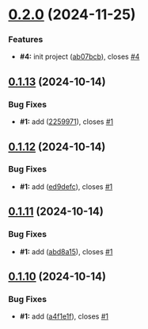 # [0.2.0](https://github.com/Derane/symfony-release-example/compare/v0.1.13...v0.2.0) (2024-11-25)


### Features

* **#4:** init project ([ab07bcb](https://github.com/Derane/symfony-release-example/commit/ab07bcb659426e1ce0b6070b660898d0c870e732)), closes [#4](https://github.com/Derane/symfony-release-example/issues/4)



## [0.1.13](https://github.com/Derane/symfony-release-example/compare/v0.1.12...v0.1.13) (2024-10-14)


### Bug Fixes

* **#1:** add ([2259971](https://github.com/Derane/symfony-release-example/commit/2259971eec2ffdd2e11c75a3134d01e0806aa706)), closes [#1](https://github.com/Derane/symfony-release-example/issues/1)



## [0.1.12](https://github.com/Derane/symfony-release-example/compare/v0.1.11...v0.1.12) (2024-10-14)


### Bug Fixes

* **#1:** add ([ed9defc](https://github.com/Derane/symfony-release-example/commit/ed9defc816df9a65f004b1a164b960871f6d4632)), closes [#1](https://github.com/Derane/symfony-release-example/issues/1)



## [0.1.11](https://github.com/Derane/symfony-release-example/compare/v0.1.10...v0.1.11) (2024-10-14)


### Bug Fixes

* **#1:** add ([abd8a15](https://github.com/Derane/symfony-release-example/commit/abd8a1563188e77736da8b7b01a1787e2ea9fae9)), closes [#1](https://github.com/Derane/symfony-release-example/issues/1)



## [0.1.10](https://github.com/Derane/symfony-release-example/compare/v0.1.9...v0.1.10) (2024-10-14)


### Bug Fixes

* **#1:** add ([a4f1e1f](https://github.com/Derane/symfony-release-example/commit/a4f1e1fbe792ff600f09f44dffc270f34c942a00)), closes [#1](https://github.com/Derane/symfony-release-example/issues/1)



